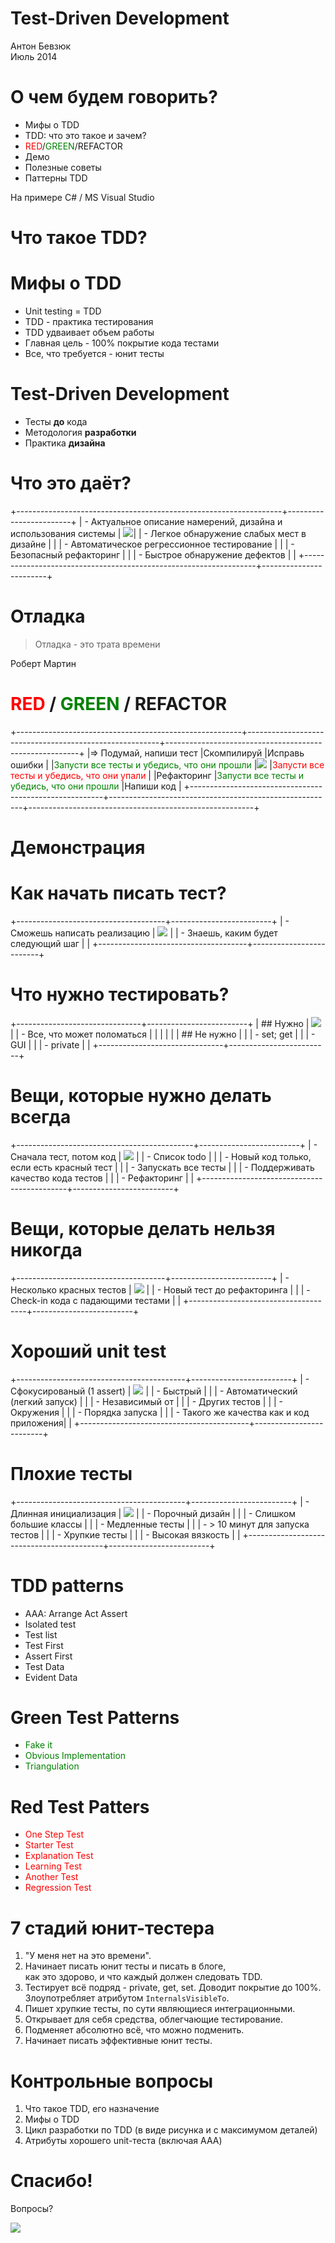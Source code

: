 # Test-Driven Development

Антон Бевзюк\
Июль 2014

# О чем будем говорить?
  - Мифы о TDD
  - TDD: что это такое и зачем?
  - <font color=red>RED</font>/<font color=green>GREEN</font>/REFACTOR
  - Демо
  - Полезные советы
  - Паттерны TDD

На примере C# / MS Visual Studio

# Что такое TDD?

# Мифы о TDD

  - Unit testing = TDD
  - TDD - практика тестирования
  - TDD удваивает объем работы
  - Главная цель - 100% покрытие кода тестами
  - Все, что требуется - юнит тесты

# Test-Driven Development

  - Тесты **до** кода
  - Методология **разработки**
  - Практика **дизайна**

<!--
  - TDD - это легковесная методология программирования, которая основана на
    написании тестов до кода.
  - TDD - это не методолгия тестирования. Это методология разработки ПО.
  - Главная цель TDD - не покрытие тестами. Это побочный эффект.
  - Главная цель TDD - помочь разработчикам и заказчикам разрабатывать ПО в
    условиях изменяющихся требований.
-->

# Что это даёт?

+------------------------------------------------------------------+------------------------+
| - Актуальное описание намерений, дизайна и использования системы | ![](./images/tdd_1.jpg)|
| - Легкое обнаружение слабых мест в дизайне                       |                        |
| - Автоматическое регрессионное тестирование                      |                        |
| - Безопасный рефакторинг                                         |                        |
| - Быстрое обнаружение дефектов                                   |                        |
+------------------------------------------------------------------+------------------------+

# Отладка
> Отладка - это трата времени

Роберт Мартин

# <font color=red>RED</font> / <font color=green>GREEN</font> / REFACTOR

+--------------------------------------------------------+--------------------------------------------------------+--------------------------------------------------------+
|=> Подумай, напиши тест                                 |Скомпилируй                                             |Исправь ошибки                                          |
|<font color=green>Запусти все тесты и убедись, что они прошли</font> |![](./images/tdd_2.jpg)                    |<font color=red>Запусти все тесты и убедись, что они упали</font> |
|Рефакторинг                                             |<font color=green>Запусти все тесты и убедись, что они прошли</font> |Напиши код                                 |
+--------------------------------------------------------+--------------------------------------------------------+--------------------------------------------------------+

<!-- FIXME: UGLY need to be solved later -->

# Демонстрация

# Как начать писать тест?

+-------------------------------------+-------------------------+
| - Сможешь написать реализацию       | ![](./images/tdd_3.jpg) |
| - Знаешь, каким будет следующий шаг |                         |
+-------------------------------------+-------------------------+

# Что нужно тестировать?

+-------------------------------+-------------------------+
| ## Нужно                      | ![](./images/tdd_4.jpg) |
|   - Все, что может поломаться |                         |
|                               |                         |
| ## Не нужно                   |                         |
|   - set; get                  |                         |
|   - GUI                       |                         |
|   - private                   |                         |
+-------------------------------+-------------------------+

# Вещи, которые нужно делать всегда

+--------------------------------------------+-------------------------+
| - Сначала тест, потом код                  | ![](./images/tdd_5.jpg) |
| - Список todo                              |                         |
| - Новый код только, если есть красный тест |                         |
| - Запускать все тесты                      |                         |
| - Поддерживать качество кода тестов        |                         |
| - Рефакторинг                              |                         |
+--------------------------------------------+-------------------------+

# Вещи, которые делать нельзя никогда

+-------------------------------------+-------------------------+
| - Несколько красных тестов          | ![](./images/tdd_6.jpg) |
| - Новый тест до рефакторинга        |                         |
| - Check-in кода с падающими тестами |                         |
+-------------------------------------+-------------------------+

# Хороший unit test

+------------------------------------------+-------------------------+
| - Сфокусированый (1 assert)              | ![](./images/tdd_7.jpg) |
| - Быстрый                                |                         |
| - Автоматический (легкий запуск)         |                         |
| - Независимый от                         |                         |
|   - Других тестов                        |                         |
|   - Окружения                            |                         |
|   - Порядка запуска                      |                         |
| - Такого же качества как и код приложения|                         |
+------------------------------------------+-------------------------+

# Плохие тесты

+------------------------------------------+-------------------------+
| - Длинная инициализация                  | ![](./images/tdd_8.jpg) |
|   - Порочный дизайн                      |                         |
|   - Слишком большие классы               |                         |
| - Медленные тесты                        |                         |
|   - \> 10 минут для запуска тестов       |                         |
| - Хрупкие тесты                          |                         |
|   - Высокая вязкость                     |                         |
+------------------------------------------+-------------------------+

# TDD patterns
  - AAA: Arrange Act Assert
  - Isolated test
  - Test list
  - Test First
  - Assert First
  - Test Data
  - Evident Data

<!--
  - Isolated test: how should the running of tests affect each other? Not at
    all.
  - Test list: what should you test? Before you begin, write a list of all the
    tests you know you will have to write.
  - Test First: when should you write your tests? Before you write the code that
    is to be tested.
  - Assert First: when should you write the asserts? Try writing them first.
  - Test Data: what data do you use for test-first tests? Use data that makes
    the tests easy to read and follow.
  - Evident Data: how do you represent the intent of the data? Include expected
    and actual results in the test itself, and try to make their relationship
    apparent.
-->

# Green Test Patterns
  - <font color=green>Fake it</font>
  - <font color=green>Obvious Implementation</font>
  - <font color=green>Triangulation</font>

<!--
  - Fake It: What is your first implementation once you have a broken test?
    Return a constant. Once you have the test running, gradually transform the
    constant into an expression using variables.
  - Obvious Implementation: How do you implement simple operations? Just
    implement them. One to Many How do you implement an operation that works
    with collections of objects? Implement it without the collections first,
    then make it work with collections.
  - Triangulation: How do you most conservatively drive abstraction with tests?
    Only abstract when you have two or more examples.
-->

# Red Test Patters
  - <font color=red>One Step Test</font>
  - <font color=red>Starter Test</font>
  - <font color=red>Explanation Test</font>
  - <font color=red>Learning Test</font>
  - <font color=red>Another Test</font>
  - <font color=red>Regression Test</font>

<!--
 - One Step Test
   - Which test should you pick next from the list? Pick a test that will teach
     you something and that you are confident you can implement.
 - Starter Test
   - Which test should you start with? Start by testing a variant of an
     operation that doesn’t do anything.
 - Explanation Test
   - How do you spread the use of automated testing? Ask for and give
     explanations in terms of tests.
 - Learning Test
   - When do you write tests for externally produced software? Before the first
     time you are going to use a new facility in the package.
 - Another Test
   - How do you keep a technical discussion from straying off topic? When a
     tangential idea arises, add a test to the list and go back to the topic.
 - Regression Test
   - What’s the first thing you do when a defect is reported? Write the smallest
     possible test that fails, and that once it runs, the defect will be
     repaired.
-->

# 7 стадий юнит-тестера

  1. "У меня нет на это времени".
  1. Начинает писать юнит тесты и писать в блоге,\
     как это здорово, и что каждый должен следовать TDD.
  1. Тестирует всё подряд - private, get, set. Доводит покрытие до 100%.\
     Злоупотребляет атрибутом `InternalsVisibleTo`.
  1. Пишет хрупкие тесты, по сути являющиеся интеграционными.
  1. Открывает для себя средства, облегчающие тестирование.
  1. Подменяет абсолютно всё, что можно подменить.
  1. Начинает писать эффективные юнит тесты.

# Контрольные вопросы

  1. Что такое TDD, его назначение
  1. Мифы о TDD
  1. Цикл разработки по TDD (в виде рисунка и с максимумом деталей)
  1. Атрибуты хорошего unit-теста (включая AAA)

# Спасибо!

Вопросы?

![](./images/tdd_9.jpg)
